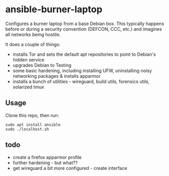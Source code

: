 # ansible-burner-laptop
Configures a burner laptop from a base Debian box. This typically happens before or during a security convention (DEFCON, CCC, etc.) and imagines all networks being hostile.

It does a couple of things:
* installs Tor and sets the default apt repositories to point to Debian's hidden service
* upgrades Debian to Testing
* some basic hardening, including installing UFW, uninstalling noisy networking packages & installs apparmor
* installs a bunch of utilities - wireguard, build utils, forensics utils, solarized tmux

## Usage
Clone this repo, then run:
```
sudo apt install ansible
sudo ./localhost.sh
```

## todo
* create a firefox apparmor profile
* further hardening - but what??
* get wireguard a bit more configured - create interface
